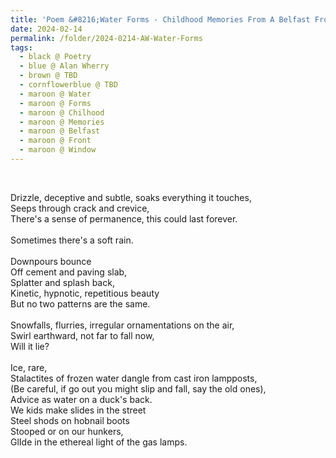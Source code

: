 ```yaml
---
title: 'Poem &#8216;Water Forms - Childhood Memories From A Belfast Front Window&#8217; by Alan Wherry'
date: 2024-02-14
permalink: /folder/2024-0214-AW-Water-Forms
tags:
  - black @ Poetry
  - blue @ Alan Wherry
  - brown @ TBD
  - cornflowerblue @ TBD
  - maroon @ Water
  - maroon @ Forms
  - maroon @ Chilhood
  - maroon @ Memories
  - maroon @ Belfast
  - maroon @ Front
  - maroon @ Window
---
```


<br>

<p>
Drizzle, deceptive and subtle, soaks everything it touches,<br>
Seeps through crack and crevice,<br>
There's a sense of permanence, this could last forever.<br>
<br>
Sometimes there's a soft rain.<br>
<br>
Downpours bounce<br>
Off cement and paving slab,<br>
Splatter and splash back,<br>
Kinetic, hypnotic, repetitious beauty<br>
But no two patterns are the same.<br>
<br>
Snowfalls, flurries, irregular ornamentations on the air,<br>
Swirl earthward, not far to fall now,<br>
Will it lie?<br>
<br>
Ice, rare,<br>
Stalactites of frozen water dangle from cast iron lampposts,<br>
(Be careful, if go out you might slip and fall, say the old ones),<br>
Advice as water on a duck's back.<br>
We kids make slides in the street<br>
Steel shods on hobnail boots<br>
Stooped or on our hunkers,<br>
GlIde in the ethereal light of the gas lamps.<br>
</p>